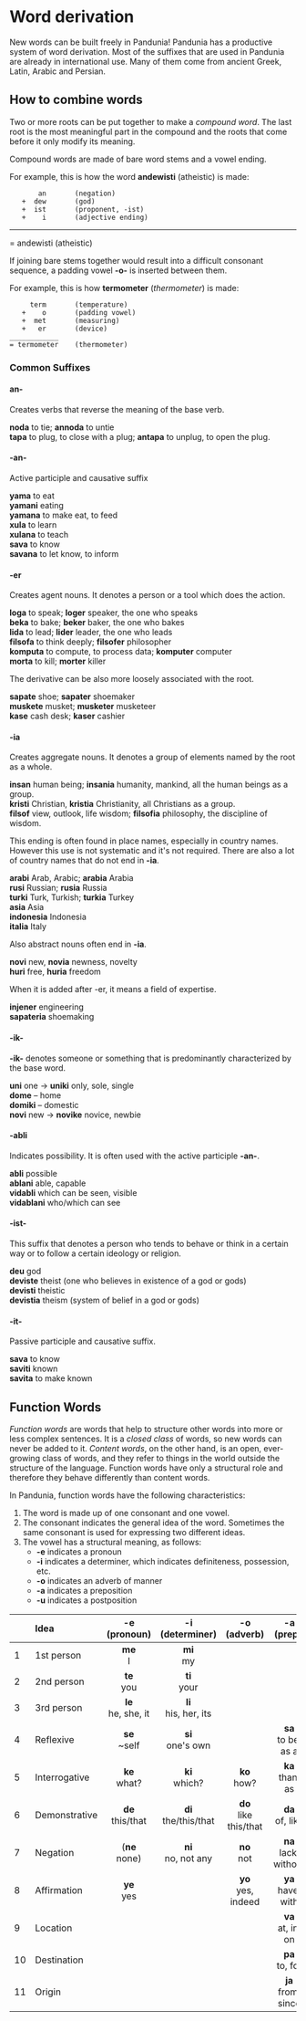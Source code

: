 # Word derivation

New words can be built freely in Pandunia!
Pandunia has a productive system of word derivation.
Most of the suffixes that are used in Pandunia are already in international use.
Many of them come from ancient Greek, Latin, Arabic and Persian.

## How to combine words

Two or more roots can be put together to make a _compound word_.
The last root is the most meaningful part in the compound
and the roots that come before it only modify its meaning.

Compound words are made of bare word stems and a vowel ending.

For example, this is how the word **andewisti** (atheistic) is made:

           an       (negation)
       +  dew       (god)
       +  ist       (proponent, -ist)
       +    i       (adjective ending)
   _____________
   = andewisti      (atheistic)

If joining bare stems together would result into a difficult consonant sequence,
a padding vowel **-o-** is inserted between them.

For example, this is how **termometer** (_thermometer_) is made:

         term       (temperature)
       +    o       (padding vowel)
       +  met       (measuring)
       +   er       (device)
    ____________
    = termometer    (thermometer)


### Common Suffixes

#### an-

Creates verbs that reverse the meaning of the base verb.

**noda** to tie; **annoda** to untie  
**tapa** to plug, to close with a plug; **antapa** to unplug, to open the plug.  

#### -an-

Active participle and causative suffix

**yama** to eat  
**yamani** eating  
**yamana** to make eat, to feed  
**xula** to learn  
**xulana** to teach  
**sava** to know  
**savana** to let know, to inform  

#### -er

Creates agent nouns. It denotes a person or a tool which does the action.

**loga** to speak; **loger** speaker, the one who speaks  
**beka** to bake; **beker** baker, the one who bakes  
**lida** to lead; **lider** leader, the one who leads  
**filsofa** to think deeply; **filsofer** philosopher  
**komputa** to compute, to process data; **komputer** computer  
**morta** to kill; **morter** killer  

The derivative can be also more loosely associated with the root.

**sapate** shoe; **sapater** shoemaker  
**muskete** musket; **musketer** musketeer  
**kase** cash desk; **kaser** cashier  

#### -ia

Creates aggregate nouns. It denotes a group of elements named by the
root as a whole.

**insan** human being; **insania** humanity, mankind, all the human beings as a group.  
**kristi** Christian, **kristia** Christianity, all Christians as a group.  
**filsof** view, outlook, life wisdom; **filsofia** philosophy, the discipline of wisdom.  

This ending is often found in place names, especially in country
names. However this use is not systematic and it's not required. There
are also a lot of country names that do not end in **-ia**.

**arabi** Arab, Arabic; **arabia** Arabia  
**rusi** Russian; **rusia** Russia  
**turki** Turk, Turkish; **turkia** Turkey  
**asia** Asia  
**indonesia** Indonesia  
**italia** Italy  

Also abstract nouns often end in **-ia**.

**novi** new, **novia** newness, novelty  
**huri** free, **huria** freedom

When it is added after -er, it means a field of expertise.

**injener** engineering  
**sapateria** shoemaking  

#### -ik-

**-ik-**
denotes someone or something that is predominantly characterized by the base word.

**uni**
one
→ **uniki**
only, sole, single  
**dome**
– home  
**domiki**
– domestic  
**novi**
new
→ **novike**
novice, newbie

#### -abli

Indicates possibility. It is often used with the active participle **-an-**.

**abli** possible  
**ablani** able, capable  
**vidabli** which can be seen, visible  
**vidablani** who/which can see

#### -ist-

This suffix that denotes a person who tends to behave or think in a
certain way or to follow a certain ideology or religion.

**deu** god  
**deviste** theist (one who believes in existence of a god or gods)  
**devisti** theistic  
**devistia** theism (system of belief in a god or gods)

#### -it-

Passive participle and causative suffix.

**sava** to know  
**saviti** known  
**savita** to make known  

## Function Words

_Function words_ are words that help to structure other words into more or less complex sentences.
It is a _closed class_ of words, so new words can never be added to it.
_Content words_, on the other hand, is an open, ever-growing class of words,
and they refer to things in the world outside the structure of the language.
Function words have only a structural role
and therefore they behave differently than content words.

In Pandunia, function words have the following characteristics:

1. The word is made up of one consonant and one vowel.
2. The consonant indicates the general idea of the word.
   Sometimes the same consonant is used for expressing two different ideas.
3. The vowel has a structural meaning, as follows:
    - **-e** indicates a pronoun
    - **-i** indicates a determiner,
      which indicates definiteness, possession, etc.
    - **-o** indicates an adverb of manner
    - **-a** indicates a preposition
    - **-u** indicates a postposition

|  | Idea          | -e (pronoun)           | -i (determiner)        | -o (adverb)            | -a (prep.)             | -u (postp.)            |
|--|:--------------|:----------------------:|:----------------------:|:----------------------:|:----------------------:|:----------------------:|
| 1| 1st person    | **me**<br>I            | **mi**<br>my           |                        |                        |                        |
| 2| 2nd person    | **te**<br>you          | **ti**<br>your         |                        |                        |                        |
| 3| 3rd person    | **le**<br>he, she, it  | **li**<br>his, her, its|                        |                        |                        |
| 4| Reflexive     | **se**<br>~self        | **si**<br>one's own    |                        |**sa**<br>to be; as a   |                        |
| 5| Interrogative | **ke**<br>what?        | **ki**<br>which?       | **ko**<br>how?         | **ka**<br>than, as     |                        |
| 6| Demonstrative | **de**<br>this/that    | **di**<br>the/this/that|**do**<br>like this/that| **da**<br>of, like     | **du**<br>'s, -like    |
| 7| Negation      |(**ne**<br>none)        | **ni**<br>no, not any  | **no**<br>not          | **na**<br>lack; without|                        |
| 8| Affirmation   | **ye**<br>yes          |                        | **yo**<br>yes, indeed  | **ya**<br>have; with   |                        |
| 9| Location      |                        |                        |                        | **va**<br>at, in, on   |                        |
|10| Destination   |                        |                        |                        | **pa**<br>to, for      |                        |
|11| Origin        |                        |                        |                        | **ja**<br>from, since  |                        |


